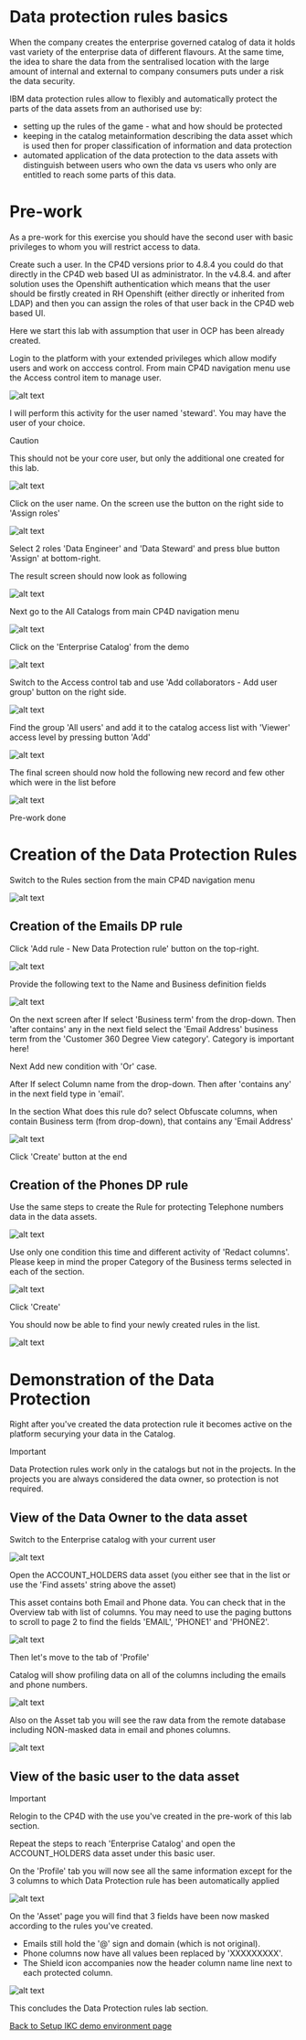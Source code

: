 # Data protection rules basics

When the company creates the enterprise governed catalog of data it holds vast variety of the enterprise data of different flavours. At the same time, the idea to share the data from the sentralised location with the large amount of internal and external to company consumers puts under a risk the data security.

IBM data protection rules allow to flexibly and automatically protect the parts of the data assets from an authorised use by:

- setting up the rules of the game - what and how should be protected
- keeping in the catalog metainformation describing the data asset which is used then for proper classification of information and data protection
- automated application of the data protection to the data assets with distinguish between users who own the data vs users who only are entitled to reach some parts of this data.

# Pre-work

As a pre-work for this exercise you should have the second user with basic privileges to whom you will restrict access to data.

Create such a user. In the CP4D versions prior to 4.8.4 you could do that directly in the CP4D web based UI as administrator. In the v4.8.4. and after solution uses the Openshift authentication which means that the user should be firstly created in RH Openshift (either directly or inherited from LDAP) and then you can assign the roles of that user back in the CP4D web based UI.

Here we start this lab with assumption that user in OCP has been already created.

Login to the platform with your extended privileges which allow modify users and work on acccess control. From main CP4D navigation menu use the Access control item to manage user.

![alt text](/Setup%20WKC%20demo%20environment/Data%20Protection%20Rules/images/DPrules.png)

I will perform this activity for the user named 'steward'. You may have the user of your choice.

> [!CAUTION]
> This should not be your core user, but only the additional one created for this lab.

![alt text](/Setup%20WKC%20demo%20environment/Data%20Protection%20Rules/images/DPrules-1.png)

Click on the user name. On the screen use the button on the right side to 'Assign roles'

![alt text](/Setup%20WKC%20demo%20environment/Data%20Protection%20Rules/images/DPrules-2.png)

Select 2 roles 'Data Engineer' and 'Data Steward' and press blue button 'Assign' at bottom-right.

The result screen should now look as following

![alt text](/Setup%20WKC%20demo%20environment/Data%20Protection%20Rules/images/DPrules-3.png)

Next go to the All Catalogs from main CP4D navigation menu

![alt text](/Setup%20WKC%20demo%20environment/Data%20Protection%20Rules/images/DPrules-4.png)

Click on the 'Enterprise Catalog' from the demo

![alt text](/Setup%20WKC%20demo%20environment/Data%20Protection%20Rules/images/DPrules-5.png)

Switch to the Access control tab and use 'Add collaborators - Add user group' button on the right side.

![alt text](/Setup%20WKC%20demo%20environment/Data%20Protection%20Rules/images/DPrules-6.png)

Find the group 'All users' and add it to the catalog access list with 'Viewer' access level by pressing button 'Add'

![alt text](/Setup%20WKC%20demo%20environment/Data%20Protection%20Rules/images/DPrules-7.png)

The final screen should now hold the following new record and few other which were in the list before

![alt text](/Setup%20WKC%20demo%20environment/Data%20Protection%20Rules/images/DPrules-8.png)

Pre-work done

# Creation of the Data Protection Rules

Switch to the Rules section from the main CP4D navigation menu

![alt text](/Setup%20WKC%20demo%20environment/Data%20Protection%20Rules/images/DPrules-9.png)

## Creation of the Emails DP rule

Click 'Add rule - New Data Protection rule' button on the top-right.

![alt text](/Setup%20WKC%20demo%20environment/Data%20Protection%20Rules/images/DPrules-10.png)

Provide the following text to the Name and Business definition fields

![alt text](/Setup%20WKC%20demo%20environment/Data%20Protection%20Rules/images/DPrules-11.png)

On the next screen after If select 'Business term' from the drop-down. Then 'after contains' any in the next field select the 'Email Address' business term from the 'Customer 360 Degree View category'. Category is important here!

Next Add new condition with 'Or' case.

After If select Column name from the drop-down. Then after 'contains any' in the next field type in 'email'.

In the section What does this rule do? select Obfuscate columns, when contain Business term (from drop-down), that contains any 'Email Address'

![alt text](/Setup%20WKC%20demo%20environment/Data%20Protection%20Rules/images/DPrules-12.png)

Click 'Create' button at the end

## Creation of the Phones DP rule

Use the same steps to create the Rule for protecting Telephone numbers data in the data assets.

![alt text](/Setup%20WKC%20demo%20environment/Data%20Protection%20Rules/images/DPrules-13.png)

Use only one condition this time and different activity of 'Redact columns'. Please keep in mind the proper Category of the Business terms selected in each of the section.

![alt text](/Setup%20WKC%20demo%20environment/Data%20Protection%20Rules/images/DPrules-14.png)

Click 'Create'

You should now be able to find your newly created rules in the list.

![alt text](/Setup%20WKC%20demo%20environment/Data%20Protection%20Rules/images/DPrules-15.png)

# Demonstration of the Data Protection

Right after you've created the data protection rule it becomes active on the platform securying your data in the Catalog.

> [!IMPORTANT]
> Data Protection rules work only in the catalogs but not in the projects. In the projects you are always considered the data owner, so protection is not required.

## View of the Data Owner to the data asset

Switch to the Enterprise catalog with your current user

![alt text](/Setup%20WKC%20demo%20environment/Data%20Protection%20Rules/images/DPrules-16.png)

Open the ACCOUNT_HOLDERS data asset (you either see that in the list or use the 'Find assets' string above the asset)

This asset contains both Email and Phone data. You can check that in the Overview tab with list of columns. You may need to use the paging buttons to scroll to page 2 to find the fields 'EMAIL', 'PHONE1' and 'PHONE2'.

![alt text](/Setup%20WKC%20demo%20environment/Data%20Protection%20Rules/images/DPrules-17.png)

Then let's move to the tab of 'Profile'

Catalog will show profiling data on all of the columns including the emails and phone numbers.

![alt text](/Setup%20WKC%20demo%20environment/Data%20Protection%20Rules/images/DPrules-18.png)

Also on the Asset tab you will see the raw data from the remote database including NON-masked data in email and phones columns.

![alt text](/Setup%20WKC%20demo%20environment/Data%20Protection%20Rules/images/DPrules-19.png)

## View of the basic user to the data asset

> [!IMPORTANT]
> Relogin to the CP4D with the use you've created in the pre-work of this lab section.

Repeat the steps to reach 'Enterprise Catalog' and open the ACCOUNT_HOLDERS data asset under this basic user.

On the 'Profile' tab you will now see all the same information except for the 3 columns to which Data Protection rule has been automatically applied

![alt text](/Setup%20WKC%20demo%20environment/Data%20Protection%20Rules/images/DPrules-20.png)

On the 'Asset' page you will find that 3 fields have been now masked according to the rules you've created.

- Emails still hold the '@' sign and domain (which is not original).
- Phone columns now have all values been replaced by 'XXXXXXXXX'.
- The Shield icon accompanies now the header column name line next to each protected column.

![alt text](/Setup%20WKC%20demo%20environment/Data%20Protection%20Rules/images/DPrules-21.png)

This concludes the Data Protection rules lab section.

[Back to Setup IKC demo environment page](/Setup%20WKC%20demo%20environment/WKC_demo_setup_general_steps.md)
